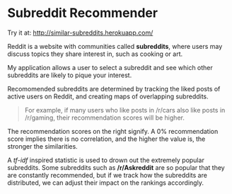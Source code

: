 # Subreddit Recommender

Try it at: http://similar-subreddits.herokuapp.com/

Reddit is a website with communities called **subreddits**, where users may discuss topics they share interest in, such as cooking or art.

My application allows a user to select a subreddit and see which other subreddits are likely to pique your interest.

Recomomended subreddits are determined by tracking the liked posts of active users on Reddit, and creating maps of overlapping subreddits.

> For example, if many users who like posts in /r/cars also like posts in /r/gaming, their recommendation scores will be higher.

The recommendation scores on the right signify. A 0% recommendation score implies there is no correlation, and the higher the value is, the stronger the similarities.



A *tf-idf* inspired statistic is used to drown out the extremely popular subreddits. Some subreddits such as **/r/Askreddit** are so popular that they are constantly recommended, but if we track how the subreddits are distributed, we can adjust their impact on the rankings accordingly.

